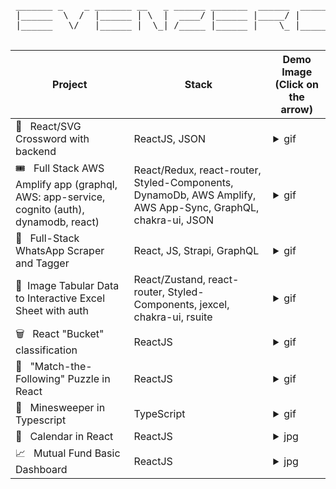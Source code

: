 <pre>
 _______ _    _ _______ __   _ ______ _______  ______  _____    _____ __   _
 |______  \  /  |______ | \  |  ____/ |______ |_____/ |     |     |   | \  |
 |______   \/   |______ |  \_| /_____ |______ |    \_ |_____| . __|__ |  \_|
                                                                            
</pre>

| Project | Stack | Demo Image (Click on the arrow)
| -|-|-|
| 📰 &nbsp; React/SVG Crossword with backend | ReactJS, JSON |<details><summary>gif</summary><img src="https://camo.githubusercontent.com/ad84cb37b7fe30198eb4379a51824b0b7bcc0546a550473cc060ffeb141386fd/68747470733a2f2f7075752e73682f4657686d4b2f303031376161633266642e676966"/> </details>  |
| 🎟 &nbsp; Full Stack AWS Amplify app (graphql, AWS: app-service, cognito (auth), dynamodb, react)|React/Redux, react-router, Styled-Components, DynamoDb, AWS Amplify, AWS App-Sync, GraphQL, chakra-ui, JSON |<details><summary>gif </summary><img src="https://puu.sh/HslRh/787bc72c85.gif"/></details> |
| 💬  &nbsp; Full-Stack WhatsApp Scraper and Tagger | React, JS, Strapi, GraphQL|<details><summary>gif</summary><img src="https://puu.sh/FWALG/25d2d735e4.gif"/></details>
| 🧩&nbsp;  Image Tabular Data to Interactive Excel Sheet with auth | React/Zustand, react-router, Styled-Components, jexcel, chakra-ui, rsuite|<details><summary>gif</summary><img src="https://puu.sh/Hv5yF/9d0c0bf8a7.gif"/></details>
| 🗑 &nbsp;  React "Bucket" classification | ReactJS | <details><summary>gif</summary><img src="https://puu.sh/FWhlQ/c5e1e384a8.gif"/></details>
| 🧩  &nbsp; "Match-the-Following" Puzzle in React | ReactJS | <details><summary>gif</summary><img src="https://camo.githubusercontent.com/5083e1ba7a859212fdde7a0568010ecbf7da84d6106c1c9a763805744d247d59/68747470733a2f2f7075752e73682f4657686c362f363139316333343134322e676966"/></details>
| 🍫 &nbsp;  Minesweeper in Typescript | TypeScript | <details><summary>gif</summary><img src="https://camo.githubusercontent.com/f68531f87d7d62e9d98966ca4a59c9cc61fa7ebe/68747470733a2f2f692e696d6775722e636f6d2f376a4a4b6962622e676966"/> </details>
| 📅 &nbsp;  Calendar in React | ReactJS | <details><summary>jpg</summary><img src="https://camo.githubusercontent.com/78ea58ce2bcbfacd6c3ae9722efa3cf29e853ff9197c35d15737f498aa72dae5/68747470733a2f2f7075752e73682f456e73597a2f316464363938613637622e706e67"/></details>
| 📈 &nbsp;  Mutual Fund Basic Dashboard | ReactJS |<details><summary>jpg</summary><img src="https://camo.githubusercontent.com/444faa960733481292101ea6649986276e39063048a4f5f426bf7f51c50b50ab/68747470733a2f2f7075752e73682f46327350622f646162396337633930662e706e67"/></details>
